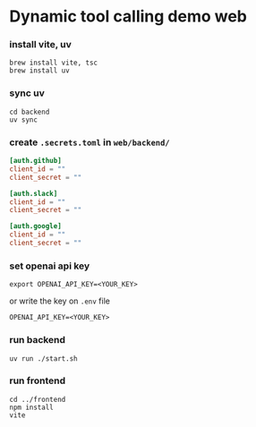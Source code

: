 # Dynamic tool calling demo web



### install vite, uv 
```shell
brew install vite, tsc
brew install uv
```

### sync uv
```shell
cd backend
uv sync
```

### create `.secrets.toml` in `web/backend/`

```toml
[auth.github]
client_id = ""
client_secret = ""

[auth.slack]
client_id = ""
client_secret = ""

[auth.google]
client_id = ""
client_secret = ""
```


### set openai api key
```shell
export OPENAI_API_KEY=<YOUR_KEY>
```

or write the key on `.env` file
```text
OPENAI_API_KEY=<YOUR_KEY>
```

### run backend
```shell
uv run ./start.sh
```

### run frontend
```shell
cd ../frontend
npm install
vite
```
